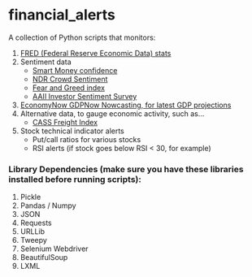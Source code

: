 # financial_alerts

A collection of Python scripts that monitors:

1. [FRED (Federal Reserve Economic Data) stats](https://fred.stlouisfed.org/)
2. Sentiment data
    * [Smart Money confidence](https://sentimentrader.com/smart-money/)
    * [NDR Crowd Sentiment](https://www.ndr.com/invest/infopage/S574)
    * [Fear and Greed index](https://money.cnn.com/data/fear-and-greed/)
    * [AAII Investor Sentiment Survey](https://www.aaii.com/sentimentsurvey?)
3. [EconomyNow GDPNow Nowcasting, for latest GDP projections](https://www.frbatlanta.org/cqer/research/gdpnow)
4. Alternative data, to gauge economic activity, such as...
    * [CASS Freight Index](https://www.cassinfo.com/freight-audit-payment/cass-transportation-indexes/cass-freight-index)
5. Stock technical indicator alerts
    * Put/call ratios for various stocks
    * RSI alerts (if stock goes below RSI < 30, for example)

### Library Dependencies (make sure you have these libraries installed before running scripts):
1. Pickle
2. Pandas / Numpy
3. JSON
4. Requests
5. URLLib
6. Tweepy
7. Selenium Webdriver
8. BeautifulSoup
9. LXML
